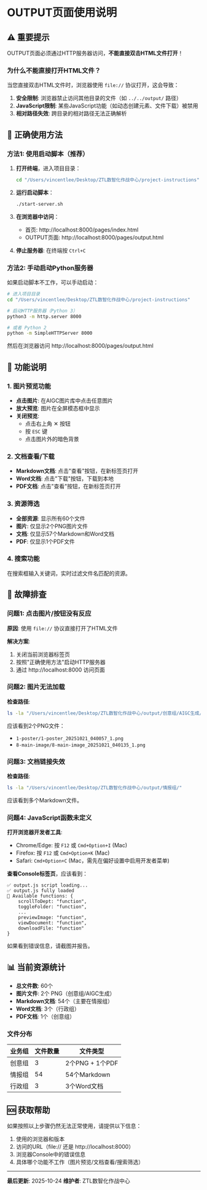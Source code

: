 # OUTPUT页面使用说明

## ⚠️ 重要提示

OUTPUT页面必须通过HTTP服务器访问，**不能直接双击HTML文件打开**！

### 为什么不能直接打开HTML文件？

当您直接双击HTML文件时，浏览器使用 `file://` 协议打开，这会导致：

1. **安全限制**: 浏览器禁止访问其他目录的文件（如 `../../output/` 路径）
2. **JavaScript限制**: 某些JavaScript功能（如动态创建元素、文件下载）被禁用
3. **相对路径失效**: 跨目录的相对路径无法正确解析

## 🚀 正确使用方法

### 方法1: 使用启动脚本（推荐）

1. **打开终端**，进入项目目录：
   ```bash
   cd "/Users/vincentlee/Desktop/ZTL数智化作战中心/project-instructions"
   ```

2. **运行启动脚本**：
   ```bash
   ./start-server.sh
   ```

3. **在浏览器中访问**：
   - 首页: http://localhost:8000/pages/index.html
   - OUTPUT页面: http://localhost:8000/pages/output.html

4. **停止服务器**: 在终端按 `Ctrl+C`

### 方法2: 手动启动Python服务器

如果启动脚本不工作，可以手动启动：

```bash
# 进入项目目录
cd "/Users/vincentlee/Desktop/ZTL数智化作战中心/project-instructions"

# 启动HTTP服务器（Python 3）
python3 -m http.server 8000

# 或者 Python 2
python -m SimpleHTTPServer 8000
```

然后在浏览器访问 http://localhost:8000/pages/output.html

## 🔧 功能说明

### 1. 图片预览功能

- **点击图片**: 在AIGC图片库中点击任意图片
- **放大预览**: 图片在全屏模态框中显示
- **关闭预览**:
  - 点击右上角 ✕ 按钮
  - 按 `ESC` 键
  - 点击图片外的暗色背景

### 2. 文档查看/下载

- **Markdown文档**: 点击"查看"按钮，在新标签页打开
- **Word文档**: 点击"下载"按钮，下载到本地
- **PDF文档**: 点击"查看"按钮，在新标签页打开

### 3. 资源筛选

- **全部资源**: 显示所有60个文件
- **图片**: 仅显示2个PNG图片文件
- **文档**: 仅显示57个Markdown和Word文档
- **PDF**: 仅显示1个PDF文件

### 4. 搜索功能

在搜索框输入关键词，实时过滤文件名匹配的资源。

## 🐛 故障排查

### 问题1: 点击图片/按钮没有反应

**原因**: 使用 `file://` 协议直接打开了HTML文件

**解决方案**:
1. 关闭当前浏览器标签页
2. 按照"正确使用方法"启动HTTP服务器
3. 通过 http://localhost:8000 访问页面

### 问题2: 图片无法加载

**检查路径**:
```bash
ls -la "/Users/vincentlee/Desktop/ZTL数智化作战中心/output/创意组/AIGC生成/images/"
```

应该看到2个PNG文件：
- `1-poster/1-poster_20251021_040057_1.png`
- `8-main-image/8-main-image_20251021_040135_1.png`

### 问题3: 文档链接失效

**检查路径**:
```bash
ls -la "/Users/vincentlee/Desktop/ZTL数智化作战中心/output/情报组/"
```

应该看到多个Markdown文件。

### 问题4: JavaScript函数未定义

**打开浏览器开发者工具**:
- Chrome/Edge: 按 `F12` 或 `Cmd+Option+I` (Mac)
- Firefox: 按 `F12` 或 `Cmd+Option+K` (Mac)
- Safari: `Cmd+Option+C` (Mac，需先在偏好设置中启用开发者菜单)

**查看Console标签页**，应该看到：
```
✅ output.js script loading...
✅ output.js fully loaded
🔧 Available functions: {
    scrollToDept: "function",
    toggleFolder: "function",
    ...
    previewImage: "function",
    viewDocument: "function",
    downloadFile: "function"
}
```

如果看到错误信息，请截图并报告。

## 📊 当前资源统计

- **总文件数**: 60个
- **图片文件**: 2个 PNG（创意组/AIGC生成）
- **Markdown文档**: 54个（主要在情报组）
- **Word文档**: 3个（行政组）
- **PDF文档**: 1个（创意组）

### 文件分布

| 业务组 | 文件数量 | 文件类型 |
|--------|---------|---------|
| 创意组 | 3 | 2个PNG + 1个PDF |
| 情报组 | 54 | 54个Markdown |
| 行政组 | 3 | 3个Word文档 |

## 🆘 获取帮助

如果按照以上步骤仍然无法正常使用，请提供以下信息：

1. 使用的浏览器和版本
2. 访问的URL（file:// 还是 http://localhost:8000）
3. 浏览器Console中的错误信息
4. 具体哪个功能不工作（图片预览/文档查看/搜索筛选）

---

**最后更新**: 2025-10-24
**维护者**: ZTL数智化作战中心
